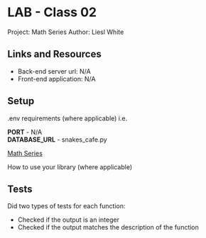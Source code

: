 # LAB - Class 02
Project: Math Series
Author: Liesl White

## Links and Resources
- Back-end server url: N/A
- Front-end application: N/A

## Setup
.env requirements (where applicable)
i.e.

**PORT** - N/A  
**DATABASE_URL** - snakes_cafe.py

[Math Series](math_series/series.py)

How to use your library (where applicable)

## Tests

Did two types of tests for each function:
- Checked if the output is an integer
- Checked if the output matches the description of the function